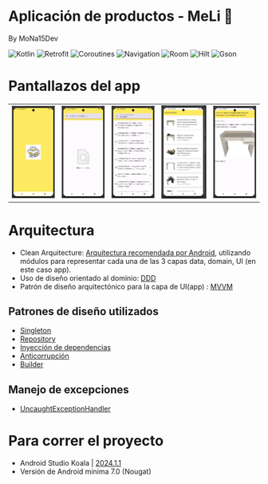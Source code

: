 # Aplicación de productos - MeLi 🤝
By MoNa15Dev


![Kotlin](https://img.shields.io/badge/kotlin-1.9.0-blue)
![Retrofit](https://img.shields.io/badge/retrofit-2.9.0-yellowgreen)
![Coroutines](https://img.shields.io/badge/coroutines-1.8.1-yellowgreen)
![Navigation](https://img.shields.io/badge/navigation-2.8.0-orange)
![Room](https://img.shields.io/badge/room-2.6.1-blue)
![Hilt](https://img.shields.io/badge/hilt-2.48-brightgreen)
![Gson](https://img.shields.io/badge/gson-2.9.0-yellowgreen)

# Pantallazos del app

<table>
    <tr>
    <td><img src="/images/image_splash.png"></td>
    <td><img src="/images/image_search_empty.png"></td>
    <td><img src="/images/image_search.png"></td>
    <td><img src="/images/image_list.png"></td>
    <td><img src="/images/image_detail.png"></td>
    </tr>
</table>

# Arquitectura

- Clean Arquitecture: [Arquitectura recomendada por Android](https://developer.android.com/jetpack/guide?gclid=Cj0KCQjwqoibBhDUARIsAH2OpWjcfMYRBW8Kfi9W2ibch4_xQb8NlUmuwjgMaMoAUxDQsYpKKTKG2L0aAjhnEALw_wcB&gclsrc=aw.ds#recommended-app-arch), utilizando módulos para representar cada una de las 3 capas data, domain, UI (en este caso app).
- Uso de diseño orientado al dominio: [DDD](https://en.wikipedia.org/wiki/Domain-driven_design#:~:text=Domain%2Ddriven%20design%20(DDD),which%20have%20their%20own%20model.)
- Patrón de diseño arquitectónico para la capa de UI(app) : [MVVM](https://developer.android.com/topic/libraries/architecture/viewmodel)

## Patrones de diseño utilizados

- [Singleton](https://sourcemaking.com/design_patterns/singleton)
- [Repository](https://learn.microsoft.com/en-us/dotnet/architecture/microservices/microservice-ddd-cqrs-patterns/infrastructure-persistence-layer-design)
- [Inyección de dependencias](https://developer.android.com/training/dependency-injection?hl=es-419)
- [Anticorrupción](https://docs.aws.amazon.com/es_es/prescriptive-guidance/latest/cloud-design-patterns/acl.html)
- [Builder](https://sourcemaking.com/design_patterns/builder)

## Manejo de excepciones

- [UncaughtExceptionHandler](https://developer.android.com/reference/java/lang/Thread.UncaughtExceptionHandler)


# Para correr el proyecto
- Android Studio Koala | [2024.1.1](https://developer.android.com/studio/releases?hl=es-419)
- Versión de Android mínima 7.0 (Nougat)








